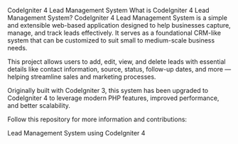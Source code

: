 CodeIgniter 4 Lead Management System
What is CodeIgniter 4 Lead Management System?
CodeIgniter 4 Lead Management System is a simple and extensible web-based application designed to help businesses capture, manage, and track leads effectively. It serves as a foundational CRM-like system that can be customized to suit small to medium-scale business needs.

This project allows users to add, edit, view, and delete leads with essential details like contact information, source, status, follow-up dates, and more — helping streamline sales and marketing processes.

Originally built with CodeIgniter 3, this system has been upgraded to CodeIgniter 4 to leverage modern PHP features, improved performance, and better scalability.

Follow this repository for more information and contributions:

Lead Management System using CodeIgniter 4
